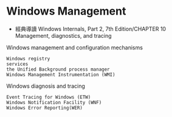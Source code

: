 # Windows Management

- 經典導讀 Windows Internals, Part 2, 7th Edition/CHAPTER 10 Management, diagnostics, and tracing

Windows management and configuration mechanisms 
```
Windows registry
services
the Unified Background process manager
Windows Management Instrumentation (WMI)
```

Windows diagnosis and tracing 
```
Event Tracing for Windows (ETW)
Windows Notification Facility (WNF)
Windows Error Reporting(WER)
```
